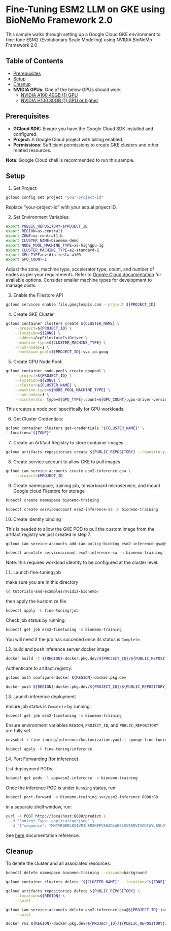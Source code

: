 # Fine-Tuning ESM2 LLM on GKE using BioNeMo Framework 2.0

This sample walks through setting up a Google Cloud GKE environment to fine-tune ESM2 (Evolutionary Scale Modeling) using NVIDIA BioNeMo Framework 2.0

## Table of Contents

- [Prerequisites](#prerequisites)
- [Setup](#setup)
- [Cleanup](#cleanup)
- **NVIDIA GPUs:** One of the below GPUs should work
  - [NVIDIA A100 40GB (1) GPU](https://cloud.google.com/compute/docs/gpus#a100-gpus)
  - [NVIDIA H100 80GB (1) GPU or higher](https://cloud.google.com/compute/docs/gpus#a3-series)

## Prerequisites

- **GCloud SDK:** Ensure you have the Google Cloud SDK installed and configured.
- **Project:**  A Google Cloud project with billing enabled.
- **Permissions:**  Sufficient permissions to create GKE clusters and other related resources.

**Note**: Google Cloud shell is recommended to run this sample.

## Setup

1. Set Project:

```bash
gcloud config set project "your-project-id"
```

Replace "your-project-id" with your actual project ID.

2. Set Environment Variables:

```bash
export PUBLIC_REPOSITORY=$PROJECT_ID
export REGION=us-central1
export ZONE=us-central1-b
export CLUSTER_NAME=bionemo-demo
export NODE_POOL_MACHINE_TYPE=a2-highgpu-1g
export CLUSTER_MACHINE_TYPE=e2-standard-2
export GPU_TYPE=nvidia-tesla-a100
export GPU_COUNT=1
```

Adjust the zone, machine type, accelerator type, count, and number of nodes as per your requirements. Refer to [Google Cloud documentation](https://cloud.google.com/compute/docs/gpus) for available options. Consider smaller machine types for development to manage costs.

3. Enable the Filestore API

```bash
gcloud services enable file.googleapis.com --project ${PROJECT_ID}
```

4. Create GKE Cluster

```bash
gcloud container clusters create ${CLUSTER_NAME} \
    --project=${PROJECT_ID} \
    --location=${ZONE} \
    --addons=GcpFilestoreCsiDriver \
    --machine-type=${CLUSTER_MACHINE_TYPE} \
    --num-nodes=1 \
    --workload-pool=${PROJECT_ID}.svc.id.goog
```

5. Create GPU Node Pool:

```bash
gcloud container node-pools create gpupool \
    --project=${PROJECT_ID} \
    --location=${ZONE} \
    --cluster=${CLUSTER_NAME} \
    --machine-type=${NODE_POOL_MACHINE_TYPE} \
    --num-nodes=1 \
    --accelerator type=${GPU_TYPE},count=${GPU_COUNT},gpu-driver-version=latest
```

This creates a node pool specifically for GPU workloads.

6. Get Cluster Credentials:

```bash
gcloud container clusters get-credentials "${CLUSTER_NAME}" \
--location="${ZONE}"
```

7. Create an Artifact Registry to store container images

```bash
gcloud artifacts repositories create ${PUBLIC_REPOSITORY} --repository-format=docker --location=${REGION}
```

8. Create service account to allow GKE to pull images

```bash
gcloud iam service-accounts create esm2-inference-gsa \
    --project=$PROJECT_ID
```

9. Create namespace, training job, tensorboard microservice, and mount Google cloud Filestore for storage

```bash
kubectl create namespace bionemo-training

kubectl create serviceaccount esm2-inference-sa -n bionemo-training
```

10. Create identity binding

This is needed to allow the GKE POD to pull the custom image from the artifact registry we just created in step 7.

```bash
gcloud iam service-accounts add-iam-policy-binding esm2-inference-gsa@${PROJECT_ID}.iam.gserviceaccount.com --role="roles/iam.workloadIdentityUser" --member="serviceAccount:${PROJECT_ID}.svc.id.goog[bionemo-training/esm2-inference-sa]"
```

```bash
kubectl annotate serviceaccount esm2-inference-sa -n bionemo-training iam.gke.io/gcp-service-account=esm2-inference-gsa@$PROJECT_ID.iam.gserviceaccount.com
```
Note: this requires workload identity to be configured at the cluster level.

11. Launch fine-tuning job

make sure you are in this directory

```bash
cd tutorials-and-examples/nvidia-bionemo/
```

then apply the kustomize file

```bash
kubectl apply -k fine-tuning/job
```

Check job status by running:

```bash
kubectl get job esm2-finetuning -n bionemo-training
```

You will need if the job has succeded once its status is `Complete`.

12. build and push inference server docker image 

```bash
docker build -t ${REGION}-docker.pkg.dev/${PROJECT_ID}/${PUBLIC_REPOSITORY}/esm2-inference:latest fine-tuning/inference/.
```

Authenticate to artifact registry:

```bash
gcloud auth configure-docker ${REGION}-docker.pkg.dev
```

```bash
docker push ${REGION}-docker.pkg.dev/${PROJECT_ID}/${PUBLIC_REPOSITORY}/esm2-inference:latest
```

13. Launch inference deployment

ensure job status is `Complete` by running:

```bash
kubectl get job esm2-finetuning -n bionemo-training
```

Ensure environment variables `REGION`, `PROJECT_ID`, and `PUBLIC_REPOSITORY` are fully set.

```bash
envsubst < fine-tuning/inference/kustomization.yaml | sponge fine-tuning/inference/kustomization.yaml
```

```bash
kubectl apply -k fine-tuning/inference
```

14. Port Forwarding (for inference):

List deployment PODs 

```bash
kubectl get pods -l app=esm2-inference -n bionemo-training
```

Once the inference POD is under `Running` status, run:

```bash
kubectl port-forward -n bionemo-training svc/esm2-inference 8080:80
```

in a separate shell window, run:

```bash
curl -X POST http://localhost:8080/predict \
  -H "Content-Type: application/json" \
  -d '{"sequence": "MKTVRQERLKSIVRILERSKEPVSGAQLAEELSVSRQVIVQDIAYLRSLGYNIVATPRGYVLAGG"}'
```

See [here](https://docs.nvidia.com/bionemo-framework/latest/user-guide/examples/bionemo-esm2/inference/) documentation reference.

## Cleanup

To delete the cluster and all associated resources:

```bash
kubectl delete namespace bionemo-training --cascade=background
```

```bash
gcloud container clusters delete "${CLUSTER_NAME}" --location="${ZONE}" --quiet
```

```bash
gcloud artifacts repositories delete ${PUBLIC_REPOSITORY} \
    --location=${REGION} \
    --quiet
```

```bash
gcloud iam service-accounts delete esm2-inference-gsa@${PROJECT_ID}.iam.gserviceaccount.com \
    --quiet
```

```bash
docker rmi ${REGION}-docker.pkg.dev/${PROJECT_ID}/${PUBLIC_REPOSITORY}/esm2-inference:latest
```
